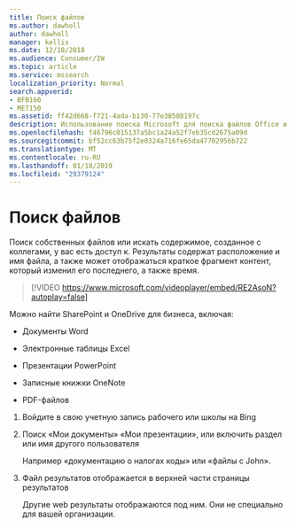 ```yaml
---
title: Поиск файлов
ms.author: dawholl
author: dawholl
manager: kellis
ms.date: 12/18/2018
ms.audience: Consumer/IW
ms.topic: article
ms.service: mssearch
localization_priority: Normal
search.appverid:
- BFB160
- MET150
ms.assetid: ff42d668-f721-4ada-b130-77e38508197c
description: Использование поиска Microsoft для поиска файлов Office и PDF-файлы и данные, вы увидите
ms.openlocfilehash: f46796c015137a5bc1a24a52f7eb35cd2675a09d
ms.sourcegitcommit: bf52cc63b75f2e0324a716fe65da47702956b722
ms.translationtype: MT
ms.contentlocale: ru-RU
ms.lasthandoff: 01/18/2019
ms.locfileid: "29379124"
---
```

# <a name="find-files"></a>Поиск файлов

Поиск собственных файлов или искать содержимое, созданное с коллегами, у вас есть доступ к. Результаты содержат расположение и имя файла, а также может отображаться краткое фрагмент контент, который изменил его последнего, а также время.
  
> [!VIDEO https://www.microsoft.com/videoplayer/embed/RE2AsoN?autoplay=false]
  
Можно найти SharePoint и OneDrive для бизнеса, включая:
  
- Документы Word
    
- Электронные таблицы Excel
    
- Презентации PowerPoint
    
- Записные книжки OneNote
    
- PDF-файлов
    
1. Войдите в свою учетную запись рабочего или школы на Bing
    
2. Поиск «Мои документы» «Мои презентации», или включить раздел или имя другого пользователя
    
    Например «документацию о налогах коды» или «файлы с John».
    
3. Файл результатов отображается в верхней части страницы результатов
    
    Другие web результаты отображаются под ним. Они не специально для вашей организации.


